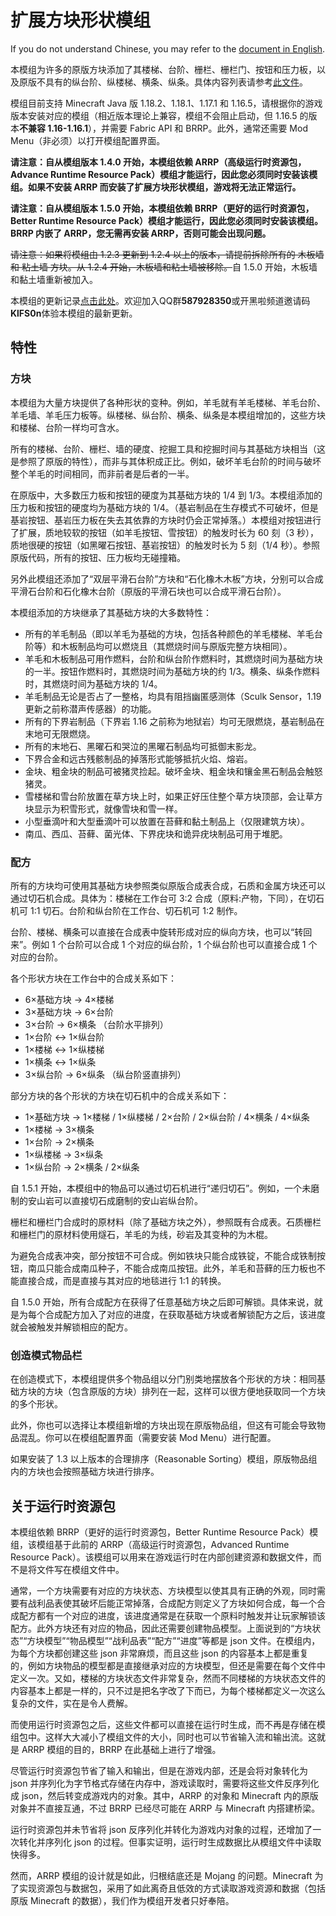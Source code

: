 # 扩展方块形状模组

If you do not understand Chinese, you may refer to the [document in English](README-en.md).

本模组为许多的原版方块添加了其楼梯、台阶、栅栏、栅栏门、按钮和压力板，以及原版不具有的纵台阶、纵楼梯、横条、纵条。具体内容列表请参考[此文件](BlockList.md)。

模组目前支持 Minecraft Java 版 1.18.2、1.18.1、1.17.1 和 1.16.5，请根据你的游戏版本安装对应的模组（相近版本理论上兼容，模组不会阻止启动，但 1.16.5 的版本**不兼容 1.16-1.16.1**），并需要 Fabric API 和 BRRP。此外，通常还需要 Mod Menu（非必须）以打开模组配置界面。

**请注意：自从模组版本 1.4.0 开始，本模组依赖 ARRP（高级运行时资源包，Advance Runtime Resource Pack）模组才能运行，因此您必须同时安装该模组。如果不安装 ARRP 而安装了扩展方块形状模组，游戏将无法正常运行。**

**请注意：自从模组版本 1.5.0 开始，本模组依赖 BRRP（更好的运行时资源包，Better Runtime Resource Pack）模组才能运行，因此您必须同时安装该模组。BRRP 内嵌了 ARRP，您无需再安装 ARRP，否则可能会出现问题。**

<s>请注意：如果将模组由 1.2.3 更新到 1.2.4 以上的版本，请提前拆除所有的 木板墙 和 粘土墙 方块。从 1.2.4 开始，木板墙和粘土墙被移除。</s>自 1.5.0 开始，木板墙和黏土墙重新被加入。

本模组的更新记录[点击此处](UpdateLog.md)。欢迎加入QQ群**587928350**或开黑啦频道邀请码**KlFS0n**体验本模组的最新更新。

## 特性

### 方块

本模组为大量方块提供了各种形状的变种。例如，羊毛就有羊毛楼梯、羊毛台阶、羊毛墙、羊毛压力板等。纵楼梯、纵台阶、横条、纵条是本模组增加的，这些方块和楼梯、台阶一样均可含水。

所有的楼梯、台阶、栅栏、墙的硬度、挖掘工具和挖掘时间与其基础方块相当（这是参照了原版的特性），而非与其体积成正比。例如，破坏羊毛台阶的时间与破坏整个羊毛的时间相同，而非前者是后者的一半。

在原版中，大多数压力板和按钮的硬度为其基础方块的 1/4 到 1/3。本模组添加的压力板和按钮的硬度均为基础方块的 1/4。（基岩制品在生存模式不可破坏，但是基岩按钮、基岩压力板在失去其依靠的方块时仍会正常掉落。）本模组对按钮进行了扩展，质地较软的按钮（如羊毛按钮、雪按钮）的触发时长为 60 刻（3 秒），质地很硬的按钮（如黑曜石按钮、基岩按钮）的触发时长为 5 刻（1/4 秒）。参照原版代码，所有的按钮、压力板均无碰撞箱。

另外此模组还添加了“双层平滑石台阶”方块和“石化橡木木板”方块，分别可以合成平滑石台阶和石化橡木台阶（原版的平滑石块也可以合成平滑石台阶）。

本模组添加的方块继承了其基础方块的大多数特性：

- 所有的羊毛制品（即以羊毛为基础的方块，包括各种颜色的羊毛楼梯、羊毛台阶等）和木板制品均可以燃烧且（其燃烧时间与原版完整方块相同）。
- 羊毛和木板制品可用作燃料，台阶和纵台阶作燃料时，其燃烧时间为基础方块的一半。按钮作燃料时，其燃烧时间为基础方块的约 1/3。横条、纵条作燃料时，其燃烧时间为基础方块的 1/4。
- 羊毛制品无论是否占了一整格，均具有阻挡幽匿感测体（Sculk Sensor，1.19 更新之前称潜声传感器）的功能。
- 所有的下界岩制品（下界岩 1.16 之前称为地狱岩）均可无限燃烧，基岩制品在末地可无限燃烧。
- 所有的末地石、黑曜石和哭泣的黑曜石制品均可抵御末影龙。
- 下界合金和远古残骸制品的掉落形式能够抵抗火焰、熔岩。
- 金块、粗金块的制品可被猪灵捡起。破坏金块、粗金块和镶金黑石制品会触怒猪灵。
- 雪楼梯和雪台阶放置在草方块上时，如果正好压住整个草方块顶部，会让草方块显示为积雪形式，就像雪块和雪一样。
- 小型垂滴叶和大型垂滴叶可以放置在苔藓和黏土制品上（仅限建筑方块）。
- 南瓜、西瓜、苔藓、菌光体、下界疣块和诡异疣块制品可用于堆肥。

### 配方

所有的方块均可使用其基础方块参照类似原版合成表合成，石质和金属方块还可以通过切石机合成。具体为：楼梯在工作台可 3:2 合成（原料:产物，下同），在切石机可 1:1 切石。台阶和纵台阶在工作台、切石机可 1:2 制作。

台阶、楼梯、横条可以直接在合成表中旋转形成对应的纵向方块，也可以“转回来”。例如 1 个台阶可以合成 1 个对应的纵台阶，1 个纵台阶也可以直接合成 1 个对应的台阶。

各个形状方块在工作台中的合成关系如下：

- 6×基础方块 → 4×楼梯
- 3×基础方块 → 6×台阶
- 3×台阶 → 6×横条 （台阶水平排列）
- 1×台阶 ↔ 1×纵台阶
- 1×楼梯 ↔ 1×纵楼梯
- 1×横条 ↔ 1×纵条
- 3×纵台阶 → 6×纵条 （纵台阶竖直排列）

部分方块的各个形状的方块在切石机中的合成关系如下：

- 1×基础方块 → 1×楼梯 / 1×纵楼梯 / 2×台阶 / 2×纵台阶 / 4×横条 / 4×纵条
- 1×楼梯 → 3×横条
- 1×台阶 → 2×横条
- 1×纵楼梯 → 3×纵条
- 1×纵台阶 → 2×横条 / 2×纵条

自 1.5.1 开始，本模组中的物品可以通过切石机进行“递归切石”。例如，一个未磨制的安山岩可以直接切石成磨制的安山岩纵台阶。

栅栏和栅栏门合成时的原材料（除了基础方块之外），参照既有合成表。石质栅栏和栅栏门的原材料使用燧石，羊毛的为线，砂岩及其变种的为木棍。

为避免合成表冲突，部分按钮不可合成。例如铁块只能合成铁锭，不能合成铁制按钮，南瓜只能合成南瓜种子，不能合成南瓜按钮。此外，羊毛和苔藓的压力板也不能直接合成，而是直接与其对应的地毯进行 1:1 的转换。

自 1.5.0 开始，所有合成配方在获得了任意基础方块之后即可解锁。具体来说，就是为每个合成配方加入了对应的进度，在获取基础方块或者解锁配方之后，该进度就会被触发并解锁相应的配方。

### 创造模式物品栏

在创造模式下，本模组提供多个物品组以分门别类地摆放各个形状的方块：相同基础方块的方块（包含原版的方块）排列在一起，这样可以很方便地获取同一个方块的多个形状。

此外，你也可以选择让本模组新增的方块出现在原版物品组，但这有可能会导致物品混乱。你可以在模组配置界面（需要安装 Mod Menu）进行配置。

如果安装了 1.3 以上版本的合理排序（Reasonable Sorting）模组，原版物品组内的方块也会按照基础方块进行排序。

## 关于运行时资源包

本模组依赖 BRRP（更好的运行时资源包，Better Runtime Resource Pack）模组，该模组基于此前的 ARRP（高级运行时资源包，Advanced Runtime Resource Pack）。该模组可以用来在游戏运行时在内部创建资源和数据文件，而不是将文件写在模组文件中。

通常，一个方块需要有对应的方块状态、方块模型以使其具有正确的外观，同时需要有战利品表使其破坏后能正常掉落，合成配方则定义了方块如何合成，每一个合成配方都有一个对应的进度，该进度通常是在获取一个原料时触发并让玩家解锁该配方。此外方块还有对应的物品，因此还需要创建物品模型。上面说到的“方块状态”“方块模型”“物品模型”“战利品表”“配方”“进度”等都是 json 文件。在模组内，为每个方块都创建这些 json 非常麻烦，而且这些 json 的内容基本上都是重复的，例如方块物品的模型都是直接继承对应的方块模型，但还是需要在每个文件中定义一次。又如，楼梯的方块状态文件非常复杂，然而不同楼梯的方块状态文件的内容基本上都是一样的，只不过是把名字改了下而已，为每个楼梯都定义一次这么复杂的文件，实在是令人费解。

而使用运行时资源包之后，这些文件都可以直接在运行时生成，而不再是存储在模组包中。这样大大减小了模组文件的大小，同时也可以节省输入流和输出流。这就是 ARRP 模组的目的，BRRP 在此基础上进行了增强。

尽管运行时资源包节省了输入和输出，但是在游戏内部，还是会将对象转化为 json 并序列化为字节格式存储在内存中，游戏读取时，需要将这些文件反序列化成 json，然后转变成游戏内的对象。其中，ARRP 的对象和 Minecraft 内的原版对象并不直接互通，不过 BRRP 已经尽可能在 ARRP 与 Minecraft 内搭建桥梁。

运行时资源包并未节省将 json 反序列化并转化为游戏内对象的过程，还增加了一次转化并序列化 json 的过程。但事实证明，运行时生成数据比从模组文件中读取快得多。

然而，ARRP 模组的设计就是如此，归根结底还是 Mojang 的问题。Minecraft 为了实现资源包与数据包，采用了如此离奇且低效的方式读取游戏资源和数据（包括原版 Minecraft 的数据），我们作为模组开发者只好奉陪。